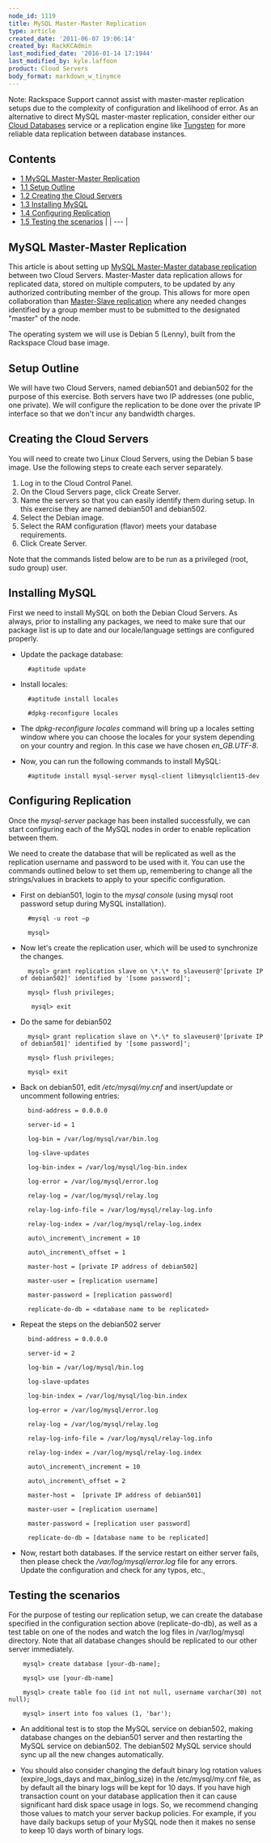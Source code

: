 ```yaml
---
node_id: 1119
title: MySQL Master-Master Replication
type: article
created_date: '2011-06-07 19:06:14'
created_by: RackKCAdmin
last_modified_date: '2016-01-14 17:1944'
last_modified_by: kyle.laffoon
product: Cloud Servers
body_format: markdown_w_tinymce
---
```


Note: Rackspace Support cannot assist with master-master replication setups due to the complexity of configuration and likelihood of error.  As an alternative to direct MySQL master-master replication, consider either our [Cloud Databases](http://www.rackspace.com/cloud/databases/) service or a replication engine like [Tungsten](https://code.google.com/p/tungsten-replicator/) for more reliable data replication between database instances.

## Contents

-  [1 MySQL Master-Master Replication](https://admin.rackspace.com/knowledge_center/article/mysql-master-master-replication#MySQL_Master-Master_Replication)
  -  [1.1 Setup Outline](https://admin.rackspace.com/knowledge_center/article/mysql-master-master-replication#Setup_Outline)
  -  [1.2 Creating the Cloud Servers](https://admin.rackspace.com/knowledge_center/article/mysql-master-master-replication#Creating_the_Cloud_Servers)
  -  [1.3 Installing MySQL](https://admin.rackspace.com/knowledge_center/article/mysql-master-master-replication#Installing_MySQL)
  -  [1.4 Configuring Replication](https://admin.rackspace.com/knowledge_center/article/mysql-master-master-replication#Configuring_Replication)
  -  [1.5 Testing the scenarios](https://admin.rackspace.com/knowledge_center/article/mysql-master-master-replication#Testing_the_scenarios)
 |
| --- |

## MySQL Master-Master Replication

This article is about setting up [MySQL Master-Master database replication](http://dev.mysql.com/doc/refman/5.6/en/mysql-cluster-replication-multi-master.html) between two Cloud Servers. Master-Master data replication allows for replicated data, stored on multiple computers, to be updated by any authorized contributing member of the group. This allows for more open collaboration than [Master-Slave replication](https://admin.rackspace.com/knowledge_center/article/set-up-mysql-master-slave-replication) where any needed changes identified by a group member must to be submitted to the designated "master" of the node.

The operating system we will use is Debian 5 (Lenny), built from the Rackspace Cloud base image.

## Setup Outline

We will have two Cloud Servers, named debian501 and debian502 for the purpose of this exercise. Both servers have two IP addresses (one public, one private). We will configure the replication to be done over the private IP interface so that we don't incur any bandwidth charges.

## Creating the Cloud Servers

You will need to create two Linux Cloud Servers, using the Debian 5 base image. Use the following steps to create each server separately.

1. Log in to the Cloud Control Panel.
2. On the Cloud Servers page, click Create Server.
3. Name the servers so that you can easily identify them during setup. In this exercise they are named debian501 and debian502.
4. Select the Debian image.
5. Select the RAM configuration (flavor) meets your database requirements.
6. Click Create Server.

Note that the commands listed below are to be run as a privileged (root, sudo group) user.

## Installing MySQL

First we need to install MySQL on both the Debian Cloud Servers. As always, prior to installing any packages, we need to make sure that our package list is up to date and our locale/language settings are configured properly.

- Update the package database:

        #aptitude update

- Install locales:

        #aptitude install locales

        #dpkg-reconfigure locales

- The _dpkg-reconfigure locales_ command will bring up a locales setting window where you can choose the locales for your system depending on your country and region. In this case we have chosen _en\_GB.UTF-8_.

- Now, you can run the following commands to install MySQL:

        #aptitude install mysql-server mysql-client libmysqlclient15-dev

## Configuring Replication

Once the _mysql-server_ package has been installed successfully, we can start configuring each of the MySQL nodes in order to enable replication between them.

We need to create the database that will be replicated as well as the replication username and password to be used with it. You can use the commands outlined below to set them up, remembering to change all the strings/values in brackets to apply to your specific configuration.

- First on debian501, login to the _mysql console_ (using mysql root password setup during MySQL installation).

        #mysql -u root –p

        mysql>

- Now let's create the replication user, which will be used to synchronize the changes.

        mysql> grant replication slave on \*.\* to slaveuser@'[private IP of debian502]' identified by '[some password]';

        mysql> flush privileges;

         mysql> exit

- Do the same for debian502

        mysql> grant replication slave on \*.\* to slaveuser@'[private IP of debian501]' identified by '[some password]';

        mysql> flush privileges;

        mysql> exit

- Back on debian501, edit _/etc/mysql/my.cnf_ and insert/update or uncomment following entries:

        bind-address = 0.0.0.0

        server-id = 1

        log-bin = /var/log/mysql/var/bin.log

        log-slave-updates

        log-bin-index = /var/log/mysql/log-bin.index

        log-error = /var/log/mysql/error.log

        relay-log = /var/log/mysql/relay.log

        relay-log-info-file = /var/log/mysql/relay-log.info

        relay-log-index = /var/log/mysql/relay-log.index

        auto\_increment\_increment = 10

        auto\_increment\_offset = 1

        master-host = [private IP address of debian502]

        master-user = [replication username]

        master-password = [replication password]

        replicate-do-db = <database name to be replicated>

- Repeat the steps on the debian502 server

        bind-address = 0.0.0.0

        server-id = 2

        log-bin = /var/log/mysql/bin.log

        log-slave-updates

        log-bin-index = /var/log/mysql/log-bin.index

        log-error = /var/log/mysql/error.log

        relay-log = /var/log/mysql/relay.log

        relay-log-info-file = /var/log/mysql/relay-log.info

        relay-log-index = /var/log/mysql/relay-log.index

        auto\_increment\_increment = 10

        auto\_increment\_offset = 2

        master-host =  [private IP address of debian501]

        master-user = [replication username]

        master-password = [replication user password]

        replicate-do-db = [database name to be replicated]

- Now, restart both databases. If the service restart on either server fails, then please check the _/var/log/mysql/error.log_ file for any errors. Update the configuration and check for any typos, etc.,

## Testing the scenarios

For the purpose of testing our replication setup, we can create the database specified in the configuration section above (replicate-do-db), as well as a test table on one of the nodes and watch the log files in /var/log/mysql directory. Note that all database changes should be replicated to our other server immediately.

        mysql> create database [your-db-name];

        mysql> use [your-db-name]

        mysql> create table foo (id int not null, username varchar(30) not null);

        mysql> insert into foo values (1, 'bar');

- An additional test is to stop the MySQL service on debian502, making database changes on the debian501 server and then restarting the MySQL service on debian502. The debian502 MySQL service should sync up all the new changes automatically.

- You should also consider changing the default binary log rotation values (expire\_logs\_days and max\_binlog\_size) in the /etc/mysql/my.cnf file, as by default all the binary logs will be kept for 10 days. If you have high transaction count on your database application then it can cause significant hard disk space usage in logs. So, we recommend changing those values to match your server backup policies. For example, if you have daily backups setup of your MySQL node then it makes no sense to keep 10 days worth of binary logs.
